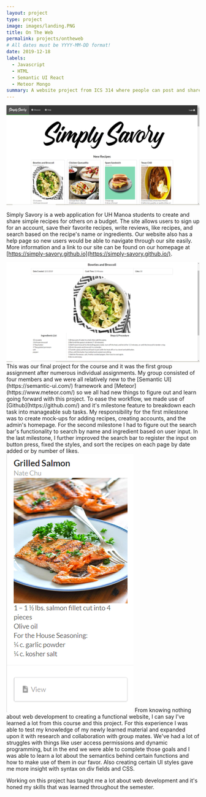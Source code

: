 ```yaml
---
layout: project
type: project
image: images/landing.PNG
title: On The Web
permalink: projects/ontheweb
# All dates must be YYYY-MM-DD format!
date: 2019-12-18
labels:
  - Javascript
  - HTML
  - Semantic UI React
  - Meteor Mongo
summary: A website project from ICS 314 where people can post and share recipe ideas.
--- 
```


<div style="text-align:center"><img class="ui medium floated rounded image" src="/images/landing.PNG"></div>

Simply Savory is a web application for UH Manoa students to create and share simple recipes for others on a budget. The site allows users to sign up for an account, save their favorite recipes, write reviews, like recipes, and search based on the recipe's name or ingredients. Our website also has a help page so new users would be able to navigate through our site easily. More information and a link to our site can be found on our homepage at [https://simply-savory.github.io](https://simply-savory.github.io/).

<img class="ui medium left floated rounded image" src="/images/pasta.PNG">
This was our final project for the course and it was the first group assignment after numerous individual assignments. My group consisted of four members and we were all relatively new to the [Semantic UI](https://semantic-ui.com/) framework and [Meteor](https://www.meteor.com/) so we all had new things to figure out and learn going forward with this project. To ease the workflow, we made use of [Github](https://github.com/) and it's milestone feature to breakdown each task into manageable sub tasks. My responsibility for the first milestone was to create mock-ups for adding recipes, creating accounts, and the admin's homepage. For the second milestone I had to figure out the search bar's functionality to search by name and ingredient based on user input. In the last milestone, I further improved the search bar to register the input on button press, fixed the styles, and sort the recipes on each page by date added or by number of likes.

<img class="ui medium right floated rounded image" src="/images/salmoncard.PNG">
From knowing nothing about web development to creating a functional website, I can say I've learned a lot from this course and this project. For this experience I was able to test my knowledge of my newly learned material and expanded upon it with research and collaboration with group mates. We've had a lot of struggles with things like user access permissions and dynamic programming, but in the end we were able to complete those goals and I was able to learn a lot about the semantics behind certain functions and how to make use of them in our favor. Also creating certain UI styles gave me more insight with syntax on div fields and CSS.

Working on this project has taught me a lot about web development and it's honed my skills that was learned throughout the semester.

